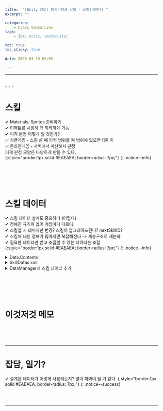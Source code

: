 ```yaml
---
title:  "[Unity 강의] 뱀서라이크 강의 - 스킬(데이터) "
excerpt: ""

categories:
    - Class VamSurLike
tags:
    - [C#, Unity, VamSurLike]

toc: true
toc_sticky: true
 
date: 2025-03-20 05:00

---
```

- - -

<br>
- - - 

<!--&nbsp;🔹 ✔ ✅  -->


# 스킬
✔ Materials, Sprites 준비하기  
✔ 이펙트를 사용해 더 화려하게 가능  
✔ 피격 판정 어떻게 할 것인가?  
✅ 싱글게임 - 스킬 쓸 때 판정 범위를 켜 범위에 있으면 대미지  
✅ 온라인게임 - 서버에서 계산해서 판정  
피격 판정 모양은 다양하게 만들 수 있다.  
{:style="border:1px solid #EAEAEA; border-radius: 7px;"}
{: .notice--info}  

<br><br><br><br>

# 스킬 데이터
✔ 스킬 데이터 설계도 중요하다 (어렵다)  
✔ 정해진 규칙이 없어 게임마다 다르다.  
✔ 스킬업 시 대미지만 변경? 스킬이 업그레이드된다? nextSkillID?  
✔ 스킬에 대한 정보가 많아지면 복잡해진다 -> 계층구조로 세분화  
✔ 필요한 데이터만 받고 조립할 수 있는 데이터는 조립  
{:style="border:1px solid #EAEAEA; border-radius: 7px;"}
{: .notice--info}  

<details>
<summary>Data.Contents</summary>
<div class="notice--primary" markdown="1"> 

```c# 
namespace Data
{
    #region SkillData 

    [Serializable]
    public class HitEffect 
    {
        [XmlAttribute]
        public string type;
        [XmlAttribute]
        public int templateID;
        [XmlAttribute]
        public int value;
    }
    public class SkillData
    {
        [XmlAttribute]
        public int templateID;
        [XmlAttribute(AttributeName = "type")]
        //public string skillTypeStr;
        public SkillType skillType = SkillType.None;
        [XmlAttribute]
        public int nextID;
        public int prevID =0;//Todo

        [XmlAttribute]
        public string prefab;

        //아주많이
        [XmlAttribute]
        public int damage;

        //[XmlAttribute("HitEffect")]
        //public List<HitEffect> hitEffects = new List<HitEffect>();
    }

    [Serializable, XmlRoot("SkillDatas")]
    public class SkillDataLoader : ILoader<int, SkillData>
    {
        [XmlElement("PlayerData")]
        public List<SkillData> skills = new List<SkillData>();

        public Dictionary<int, SkillData> MakeDict()
        {
            Dictionary<int, SkillData> dict = new Dictionary<int, SkillData>();
            foreach (SkillData skill in skills)
                dict.Add(skill.templateID, skill);
            return dict;
        }
    }
    #endregion
}
```
</div>
</details>


<details>
<summary>SkillDatas.xml</summary>
<div class="notice--primary" markdown="1"> 

```xml 
<?xml version="1.0" encoding="utf-8"?>
<SkillDatas>
  <SkillData templateID ="1" name ="화염구" type ="projectile" prefab ="FireProjectile.prefab" damage="100"speed="2">
  </SkillData>
  <!--
  <SkillData templateID ="1" name ="화염구" type ="projectile" prefab ="FireProjectile.prefab" damage="100">
    <ProjectileData speed="3" damage="10" hitCount ="1">
      <OnHit>
        <HitEffect type="buff" templateID="30"></HitEffect>
      </OnHit>
      <SpawnData></SpawnData>
    </ProjectileData>
  </SkillData>
  <SkillData templateID ="11" NextTemplateID ="12" name ="평타" type ="melee" prefab ="" damage="100">
  </SkillData>
  <SkillData templateID ="12" NextTemplateID ="13" name ="평타" type ="melee" prefab ="" damage="100">
  </SkillData>
  <SkillData templateID ="13" name ="평타" type ="melee" prefab ="" damage="100">
  </SkillData>
  -->
</SkillDatas>
```
</div>
</details>


<details>
<summary>DataManager에 스킬 데이터 추가</summary>
<div class="notice--primary" markdown="1"> 

```c#

public interface ILoader<Key, Value>
{
    Dictionary<Key, Value> MakeDict();
}

public class DataManager
{
    public Dictionary<int, Data.PlayerData> PlayerDic { get; private set; } = new Dictionary<int, Data.PlayerData>();
    public Dictionary<int, Data.SkillData> SkillDic { get; private set; } = new Dictionary<int, Data.SkillData>();

    public void Init()
    {
        PlayerDic = LoadXml<Data.PlayerDataLoader, int, Data.PlayerData>("PlayerData.xml").MakeDict();
        SkillDic = LoadXml<Data.SkillDataLoader, int, Data.SkillData>("SkillData.xml").MakeDict();
    }

}
```
</div>
</details>

<br><br><br><br>

# 이것저것 메모


<br><br><br>
- - - 

# 잡담, 일기?
✔ 설계된 데이터가 어떻게 사용되는지? 많이 해봐야 될 거 같다.
{:style="border:1px solid #EAEAEA; border-radius: 7px;"}
{: .notice--success}  


<br><br>
- - -